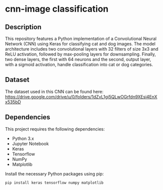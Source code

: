 # cnn-image classification

## Description

This repository features a Python implementation of a Convolutional Neural Network (CNN) using Keras for classifying cat and dog images. The model architecture includes two convolutional layers with 32 filters of size 3x3 and ReLU activation, followed by max-pooling layers for downsampling. Finally, two dense layers, the first with 64 neurons and the second, output layer, with a sigmoid activation, handle classification into cat or dog categories.

## Dataset
The dataset used in this CNN can be found here:
https://drive.google.com/drive/u/0/folders/1dZvL1gi5QLwOGrfdn9XEsi4EnXx535bD

## Dependencies

This project requires the following dependencies:
- Python 3.x
- Jupyter Notebook
- Keras
- Tensorflow
- NumPy
- Matplotlib

Install the necessary Python packages using pip:
```bash
pip install keras tensorflow numpy matplotlib
